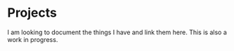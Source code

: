 # Projects

I am looking to document the things I have and link them here. This is also a 
work in progress.
